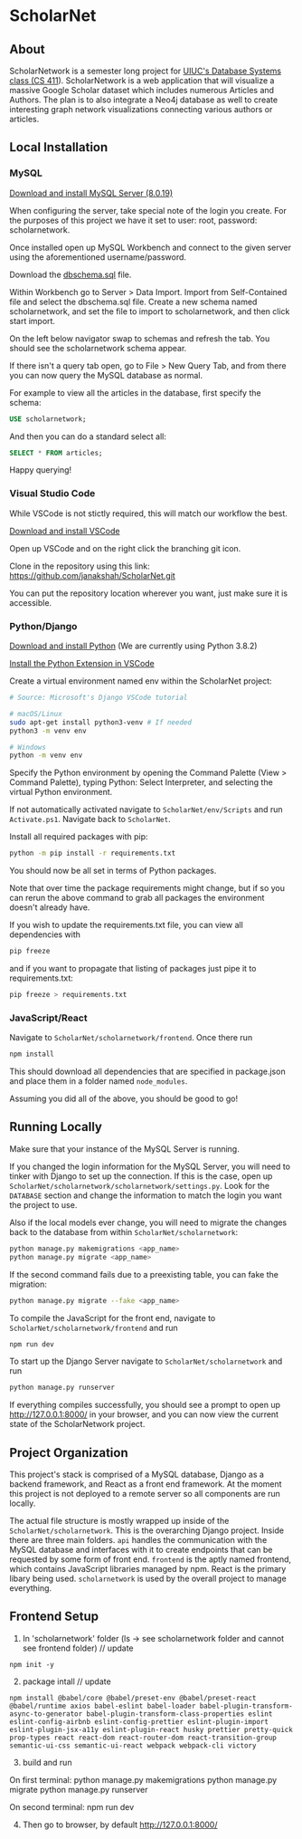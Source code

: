 # ScholarNet

## About

ScholarNetwork is a semester long project for [UIUC's Database Systems class (CS 411](https://wiki.illinois.edu/wiki/display/CS411AASP20/)). ScholarNetwork is a web application that will visualize a massive Google Scholar dataset which includes numerous Articles and Authors. The plan is to also integrate a Neo4j database as well to create interesting graph network visualizations connecting various authors or articles.

## Local Installation

### MySQL

[Download and install MySQL Server (8.0.19)](https://dev.mysql.com/downloads/mysql/)

When configuring the server, take special note of the login you create. For the purposes of this project we have it set to user: root, password: scholarnetwork.

Once installed open up MySQL Workbench and connect to the given server using the aforementioned username/password.

Download the [dbschema.sql](https://github.com/janakshah/ScholarNet/blob/master/dbschema.sql) file.

Within Workbench go to Server > Data Import. Import from Self-Contained file and select the dbschema.sql file. Create a new schema named scholarnetwork, and set the file to import to scholarnetwork, and then click start import.

On the left below navigator swap to schemas and refresh the tab. You should see the scholarnetwork schema appear.

If there isn't a query tab open, go to File > New Query Tab, and from there you can now query the MySQL database as normal. 

For example to view all the articles in the database, first specify the schema:
```sql
USE scholarnetwork;
```

And then you can do a standard select all:
```sql
SELECT * FROM articles;
```

Happy querying!

### Visual Studio Code

While VSCode is not stictly required, this will match our workflow the best.

[Download and install VSCode](https://code.visualstudio.com/)

Open up VSCode and on the right click the branching git icon.

Clone in the repository using this link: https://github.com/janakshah/ScholarNet.git

You can put the repository location wherever you want, just make sure it is accessible.

### Python/Django

[Download and install Python](https://www.python.org/downloads/) (We are currently using Python 3.8.2)

[Install the Python Extension in VSCode](https://marketplace.visualstudio.com/items?itemName=ms-python.python)

Create a virtual environment named env within the ScholarNet project:
```bash
# Source: Microsoft's Django VSCode tutorial

# macOS/Linux
sudo apt-get install python3-venv # If needed
python3 -m venv env

# Windows
python -m venv env
```

Specify the Python environment by opening the Command Palette (View > Command Palette), typing Python: Select Interpreter, and selecting the virtual Python environment.

If not automatically activated navigate to `ScholarNet/env/Scripts` and run `Activate.ps1`. Navigate back to `ScholarNet`.

Install all required packages with pip:
```bash
python -m pip install -r requirements.txt
```

You should now be all set in terms of Python packages.

Note that over time the package requirements might change, but if so you can rerun the above command to grab all packages the environment doesn't already have.

If you wish to update the requirements.txt file, you can view all dependencies with
```bash
pip freeze
```

and if you want to propagate that listing of packages just pipe it to requirements.txt:
```bash
pip freeze > requirements.txt
```

### JavaScript/React

Navigate to `ScholarNet/scholarnetwork/frontend`. Once there run
```bash
npm install
```

This should download all dependencies that are specified in package.json and place them in a folder named `node_modules`.

Assuming you did all of the above, you should be good to go!

## Running Locally

Make sure that your instance of the MySQL Server is running. 

If you changed the login information for the MySQL Server, you will need to tinker with Django to set up the connection. If this is the case, open up `ScholarNet/scholarnetwork/scholarnetwork/settings.py`. Look for the `DATABASE` section and change the information to match the login you want the project to use.

Also if the local models ever change, you will need to migrate the changes back to the database from within `ScholarNet/scholarnetwork`:
```bash
python manage.py makemigrations <app_name>
python manage.py migrate <app_name>
```
If the second command fails due to a preexisting table, you can fake the migration:
```bash
python manage.py migrate --fake <app_name>
```

To compile the JavaScript for the front end, navigate to `ScholarNet/scholarnetwork/frontend` and run 
```bash
npm run dev
```

To start up the Django Server navigate to `ScholarNet/scholarnetwork` and run
```bash
python manage.py runserver
```

If everything compiles successfully, you should see a prompt to open up http://127.0.0.1:8000/ in your browser, and you can now view the current state of the ScholarNetwork project.

## Project Organization

This project's stack is comprised of a MySQL database, Django as a backend framework, and React as a front end framework. At the moment this project is not deployed to a remote server so all components are run locally. 

The actual file structure is mostly wrapped up inside of the `ScholarNet/scholarnetwork`. This is the overarching Django project. Inside there are three main folders. `api` handles the communication with the MySQL database and interfaces with it to create endpoints that can be requested by some form of front end. `frontend` is the aptly named frontend, which contains JavaScript libraries managed by npm. React is the primary libary being used. `scholarnetwork` is used by the overall project to manage everything.



## Frontend Setup

1. In 'scholarnetwork' folder (ls -> see scholarnetwork folder and cannot see frontend folder)  // update
```
npm init -y
```

2. package intall // update

```
npm install @babel/core @babel/preset-env @babel/preset-react @babel/runtime axios babel-eslint babel-loader babel-plugin-transform-async-to-generator babel-plugin-transform-class-properties eslint eslint-config-airbnb eslint-config-prettier eslint-plugin-import eslint-plugin-jsx-a11y eslint-plugin-react husky prettier pretty-quick prop-types react react-dom react-router-dom react-transition-group semantic-ui-css semantic-ui-react webpack webpack-cli victory

```

3. build and run 

On first terminal:
python manage.py makemigrations
python manage.py migrate
python manage.py runserver

On second terminal:
npm run dev 

4. Then go to browser, by default http://127.0.0.1:8000/
